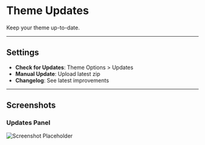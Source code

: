 # Theme Updates

Keep your theme up-to-date.

---

## Settings

- **Check for Updates**: Theme Options > Updates
- **Manual Update**: Upload latest zip
- **Changelog**: See latest improvements

---

## Screenshots

### Updates Panel
![Screenshot Placeholder](../.vuepress/public/screenshot.png)
